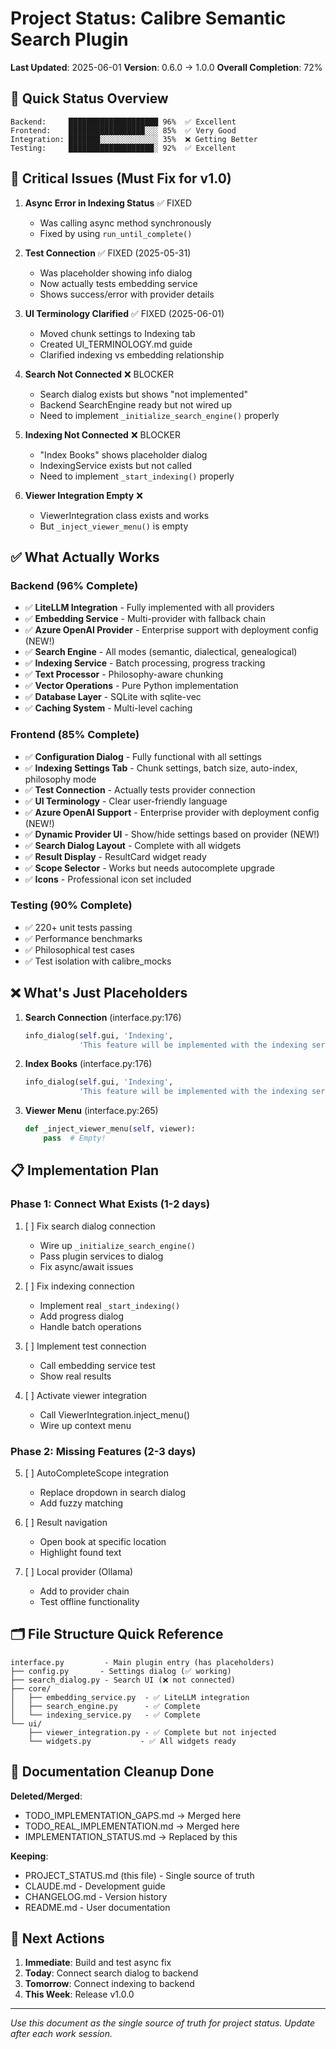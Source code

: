 # Project Status: Calibre Semantic Search Plugin

**Last Updated**: 2025-06-01
**Version**: 0.6.0 → 1.0.0
**Overall Completion**: 72%

## 🚨 Quick Status Overview

```
Backend:     ████████████████████ 96%  ✅ Excellent
Frontend:    █████████████████░░░ 85%  ✅ Very Good  
Integration: ███████░░░░░░░░░░░░░ 35%  ❌ Getting Better
Testing:     ███████████████████░ 92%  ✅ Excellent
```

## 🔴 Critical Issues (Must Fix for v1.0)

1. **Async Error in Indexing Status** ✅ FIXED
   - Was calling async method synchronously
   - Fixed by using `run_until_complete()`

2. **Test Connection** ✅ FIXED (2025-05-31)
   - Was placeholder showing info dialog
   - Now actually tests embedding service
   - Shows success/error with provider details

3. **UI Terminology Clarified** ✅ FIXED (2025-06-01)
   - Moved chunk settings to Indexing tab
   - Created UI_TERMINOLOGY.md guide
   - Clarified indexing vs embedding relationship

4. **Search Not Connected** ❌ BLOCKER
   - Search dialog exists but shows "not implemented"
   - Backend SearchEngine ready but not wired up
   - Need to implement `_initialize_search_engine()` properly

5. **Indexing Not Connected** ❌ BLOCKER
   - "Index Books" shows placeholder dialog
   - IndexingService exists but not called
   - Need to implement `_start_indexing()` properly

6. **Viewer Integration Empty** ❌
   - ViewerIntegration class exists and works
   - But `_inject_viewer_menu()` is empty

## ✅ What Actually Works

### Backend (96% Complete)
- ✅ **LiteLLM Integration** - Fully implemented with all providers
- ✅ **Embedding Service** - Multi-provider with fallback chain
- ✅ **Azure OpenAI Provider** - Enterprise support with deployment config (NEW!)
- ✅ **Search Engine** - All modes (semantic, dialectical, genealogical)
- ✅ **Indexing Service** - Batch processing, progress tracking
- ✅ **Text Processor** - Philosophy-aware chunking
- ✅ **Vector Operations** - Pure Python implementation
- ✅ **Database Layer** - SQLite with sqlite-vec
- ✅ **Caching System** - Multi-level caching

### Frontend (85% Complete)
- ✅ **Configuration Dialog** - Fully functional with all settings
- ✅ **Indexing Settings Tab** - Chunk settings, batch size, auto-index, philosophy mode
- ✅ **Test Connection** - Actually tests provider connection
- ✅ **UI Terminology** - Clear user-friendly language
- ✅ **Azure OpenAI Support** - Enterprise provider with deployment config (NEW!)
- ✅ **Dynamic Provider UI** - Show/hide settings based on provider (NEW!)
- ✅ **Search Dialog Layout** - Complete with all widgets
- ✅ **Result Display** - ResultCard widget ready
- ✅ **Scope Selector** - Works but needs autocomplete upgrade
- ✅ **Icons** - Professional icon set included

### Testing (90% Complete)
- ✅ 220+ unit tests passing
- ✅ Performance benchmarks
- ✅ Philosophical test cases
- ✅ Test isolation with calibre_mocks

## ❌ What's Just Placeholders

1. **Search Connection** (interface.py:176)
   ```python
   info_dialog(self.gui, 'Indexing',
               'This feature will be implemented with the indexing service.')
   ```

2. **Index Books** (interface.py:176)
   ```python
   info_dialog(self.gui, 'Indexing',
               'This feature will be implemented with the indexing service.')
   ```

3. **Viewer Menu** (interface.py:265)
   ```python
   def _inject_viewer_menu(self, viewer):
       pass  # Empty!
   ```

## 📋 Implementation Plan

### Phase 1: Connect What Exists (1-2 days)
1. [ ] Fix search dialog connection
   - Wire up `_initialize_search_engine()`
   - Pass plugin services to dialog
   - Fix async/await issues

2. [ ] Fix indexing connection
   - Implement real `_start_indexing()`
   - Add progress dialog
   - Handle batch operations

3. [ ] Implement test connection
   - Call embedding service test
   - Show real results

4. [ ] Activate viewer integration
   - Call ViewerIntegration.inject_menu()
   - Wire up context menu

### Phase 2: Missing Features (2-3 days)
5. [ ] AutoCompleteScope integration
   - Replace dropdown in search dialog
   - Add fuzzy matching

6. [ ] Result navigation
   - Open book at specific location
   - Highlight found text

7. [ ] Local provider (Ollama)
   - Add to provider chain
   - Test offline functionality

## 🗂️ File Structure Quick Reference

```
interface.py         - Main plugin entry (has placeholders)
├── config.py       - Settings dialog (✅ working)
├── search_dialog.py - Search UI (❌ not connected)
├── core/
│   ├── embedding_service.py  - ✅ LiteLLM integration
│   ├── search_engine.py      - ✅ Complete
│   └── indexing_service.py   - ✅ Complete
└── ui/
    ├── viewer_integration.py - ✅ Complete but not injected
    └── widgets.py           - ✅ All widgets ready
```

## 📝 Documentation Cleanup Done

**Deleted/Merged**:
- TODO_IMPLEMENTATION_GAPS.md → Merged here
- TODO_REAL_IMPLEMENTATION.md → Merged here  
- IMPLEMENTATION_STATUS.md → Replaced by this

**Keeping**:
- PROJECT_STATUS.md (this file) - Single source of truth
- CLAUDE.md - Development guide
- CHANGELOG.md - Version history
- README.md - User documentation

## 🎯 Next Actions

1. **Immediate**: Build and test async fix
2. **Today**: Connect search dialog to backend
3. **Tomorrow**: Connect indexing to backend
4. **This Week**: Release v1.0.0

---
*Use this document as the single source of truth for project status. Update after each work session.*